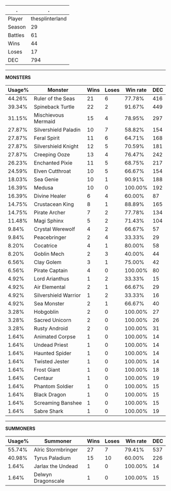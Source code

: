 .|.
|-|-
Player|thesplinterland
Season|29
Battles|61
Wins|44
Loses|17
DEC|794

---
**MONSTERS**

Usage%|Monster|Wins|Loses|Win rate|DEC|
-|-|-|-|-|-|
44.26%|Ruler of the Seas|21|6|77.78%|416|
39.34%|Spineback Turtle|22|2|91.67%|449|
31.15%|Mischievous Mermaid|15|4|78.95%|297|
27.87%|Silvershield Paladin|10|7|58.82%|154|
27.87%|Feral Spirit|11|6|64.71%|168|
27.87%|Silvershield Knight|12|5|70.59%|181|
27.87%|Creeping Ooze|13|4|76.47%|242|
26.23%|Enchanted Pixie|11|5|68.75%|217|
24.59%|Elven Cutthroat|10|5|66.67%|154|
18.03%|Sea Genie|10|1|90.91%|188|
16.39%|Medusa|10|0|100.00%|192|
16.39%|Divine Healer|6|4|60.00%|87|
14.75%|Crustacean King|8|1|88.89%|165|
14.75%|Pirate Archer|7|2|77.78%|134|
11.48%|Magi Sphinx|5|2|71.43%|104|
9.84%|Crystal Werewolf|4|2|66.67%|57|
9.84%|Peacebringer|2|4|33.33%|29|
8.20%|Cocatrice|4|1|80.00%|58|
8.20%|Goblin Mech|2|3|40.00%|44|
6.56%|Clay Golem|3|1|75.00%|42|
6.56%|Pirate Captain|4|0|100.00%|80|
4.92%|Lord Arianthus|1|2|33.33%|15|
4.92%|Air Elemental|2|1|66.67%|29|
4.92%|Silvershield Warrior|1|2|33.33%|16|
4.92%|Sea Monster|2|1|66.67%|40|
3.28%|Hobgoblin|2|0|100.00%|27|
3.28%|Sacred Unicorn|2|0|100.00%|26|
3.28%|Rusty Android|2|0|100.00%|31|
1.64%|Animated Corpse|1|0|100.00%|14|
1.64%|Undead Priest|1|0|100.00%|14|
1.64%|Haunted Spider|1|0|100.00%|14|
1.64%|Twisted Jester|1|0|100.00%|14|
1.64%|Frost Giant|1|0|100.00%|18|
1.64%|Centaur|1|0|100.00%|19|
1.64%|Phantom Soldier|1|0|100.00%|15|
1.64%|Black Dragon|1|0|100.00%|15|
1.64%|Screaming Banshee|1|0|100.00%|15|
1.64%|Sabre Shark|1|0|100.00%|19|

---
**SUMMONERS**

Usage%|Summoner|Wins|Loses|Win rate|DEC|
-|-|-|-|-|-|
55.74%|Alric Stormbringer|27|7|79.41%|537|
40.98%|Tyrus Paladium|15|10|60.00%|226|
1.64%|Jarlax the Undead|1|0|100.00%|14|
1.64%|Delwyn Dragonscale|1|0|100.00%|15|
